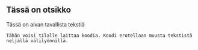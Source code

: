 ## Tässä on otsikko

Tässä on aivan tavallista tekstiä

    Tähän voisi tilalle laittaa koodia. Koodi erotellaan muusta tekstistä neljällä välilyönnillä.

